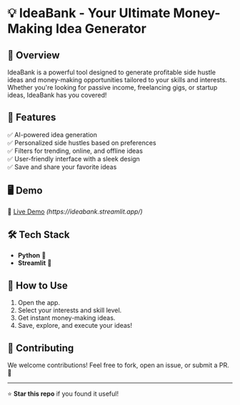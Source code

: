 # 💡 IdeaBank - Your Ultimate Money-Making Idea Generator



## 🚀 Overview

IdeaBank is a powerful tool designed to generate profitable side hustle ideas and money-making opportunities tailored to your skills and interests. Whether you're looking for passive income, freelancing gigs, or startup ideas, IdeaBank has you covered!

## 🎯 Features

✅ AI-powered idea generation\
✅ Personalized side hustles based on preferences\
✅ Filters for trending, online, and offline ideas\
✅ User-friendly interface with a sleek design\
✅ Save and share your favorite ideas

## 🖥️ Demo

🔗 [Live Demo](https://your-live-demo-link.com) *(https\://ideabank.streamlit.app/)*

## 🛠️ Tech Stack

- **Python** 🐍
- **Streamlit** 🎨

## 🎯 How to Use

1. Open the app.
2. Select your interests and skill level.
3. Get instant money-making ideas.
4. Save, explore, and execute your ideas!

## 🤝 Contributing

We welcome contributions! Feel free to fork, open an issue, or submit a PR. 🚀

---

⭐ **Star this repo** if you found it useful!


